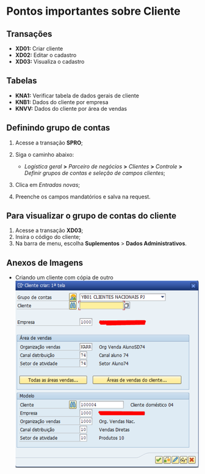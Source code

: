 # Pontos importantes sobre Cliente

## Transações

- **XD01:** Criar cliente
- **XD02:** Editar o cadastro 
- **XD03:** Visualiza o cadastro 

 
## Tabelas

- **KNA1:** Verificar tabela de dados gerais de cliente
- **KNB1:** Dados do cliente por empresa
- **KNVV:** Dados do cliente por área de vendas


## Definindo grupo de contas

1. Acesse a transação **SPRO**;
2. Siga o caminho abaixo:

    - *Logística geral* **>** *Parceiro de negócios* **>** *Clientes* **>** *Controle* **>** *Definir grupos de contas e seleção de campos clientes*;

3. Clica em *Entradas novas*; 
4. Preenche os campos mandatórios e salva na request.


## Para visualizar o grupo de contas do cliente

1. Acesse a transação **XD03**;
2. Insira o código do cliente;
3. Na barra de menu, escolha **Suplementos** > **Dados Administrativos**.


## Anexos de Imagens 


- Criando um cliente com cópia de outro   
![Criando um cliente com cópia de outro](image.png)   

